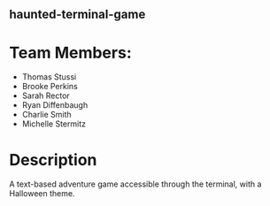 ## haunted-terminal-game

# Team Members:
<ul> 
<li> Thomas Stussi </li>
<li> Brooke Perkins </li>
<li> Sarah Rector </li>
<li> Ryan Diffenbaugh </li>
<li> Charlie Smith </li>
<li> Michelle Stermitz </li>
</ul>

# Description
A text-based adventure game accessible through the terminal, with a Halloween theme.